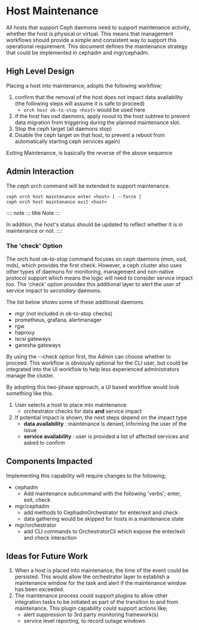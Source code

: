 # Host Maintenance

All hosts that support Ceph daemons need to support maintenance
activity, whether the host is physical or virtual. This means that
management workflows should provide a simple and consistent way to
support this operational requirement. This document defines the
maintenance strategy that could be implemented in cephadm and
mgr/cephadm.

## High Level Design

Placing a host into maintenance, adopts the following workflow;

1.  confirm that the removal of the host does not impact data
    availability (the following steps will assume it is safe to proceed)
    -   `orch host ok-to-stop <host>` would be used here
2.  if the host has osd daemons, apply noout to the host subtree to
    prevent data migration from triggering during the planned
    maintenance slot.
3.  Stop the ceph target (all daemons stop)
4.  Disable the ceph target on that host, to prevent a reboot from
    automatically starting ceph services again)

Exiting Maintenance, is basically the reverse of the above sequence

## Admin Interaction

The ceph orch command will be extended to support maintenance.

``` 
ceph orch host maintenance enter <host> [ --force ]
ceph orch host maintenance exit <host>
```

:::: note
::: title
Note
:::

In addition, the host\'s status should be updated to reflect whether it
is in maintenance or not.
::::

### The \'check\' Option

The orch host ok-to-stop command focuses on ceph daemons (mon, osd,
mds), which provides the first check. However, a ceph cluster also uses
other types of daemons for monitoring, management and non-native
protocol support which means the logic will need to consider service
impact too. The \'check\' option provides this additional layer to alert
the user of service impact to *secondary* daemons.

The list below shows some of these additional daemons.

-   mgr (not included in ok-to-stop checks)
-   prometheus, grafana, alertmanager
-   rgw
-   haproxy
-   iscsi gateways
-   ganesha gateways

By using the \--check option first, the Admin can choose whether to
proceed. This workflow is obviously optional for the CLI user, but could
be integrated into the UI workflow to help less experienced
administrators manage the cluster.

By adopting this two-phase approach, a UI based workflow would look
something like this.

1.  User selects a host to place into maintenance
    -   orchestrator checks for data **and** service impact
2.  If potential impact is shown, the next steps depend on the impact
    type
    -   **data availability** : maintenance is denied, informing the
        user of the issue
    -   **service availability** : user is provided a list of affected
        services and asked to confirm

## Components Impacted

Implementing this capability will require changes to the following;

-   cephadm
    -   Add maintenance subcommand with the following \'verbs\'; enter,
        exit, check
-   mgr/cephadm
    -   add methods to CephadmOrchestrator for enter/exit and check
    -   data gathering would be skipped for hosts in a maintenance state
-   mgr/orchestrator
    -   add CLI commands to OrchestratorCli which expose the enter/exit
        and check interaction

## Ideas for Future Work

1.  When a host is placed into maintenance, the time of the event could
    be persisted. This would allow the orchestrator layer to establish a
    maintenance window for the task and alert if the maintenance window
    has been exceeded.
2.  The maintenance process could support plugins to allow other
    integration tasks to be initiated as part of the transition to and
    from maintenance. This plugin capability could support actions like;
    -   alert suppression to 3rd party monitoring framework(s)
    -   service level reporting, to record outage windows
